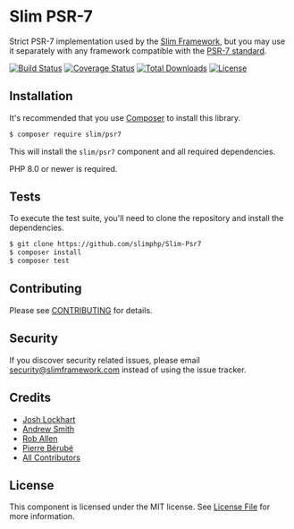 # Slim PSR-7

Strict PSR-7 implementation used by the [Slim Framework](http://www.slimframework.com/), but you may use it
separately with any framework compatible with the [PSR-7 standard](https://www.php-fig.org/psr/psr-7/).

[![Build Status](https://github.com/slimphp/Slim-Psr7/workflows/Tests/badge.svg?branch=master)](https://github.com/slimphp/Slim-Psr7/actions?query=branch:master)
[![Coverage Status](https://coveralls.io/repos/github/slimphp/Slim-Psr7/badge.svg?branch=master)](https://coveralls.io/github/slimphp/Slim-Psr7?branch=master)
[![Total Downloads](https://poser.pugx.org/slim/psr7/downloads)](https://packagist.org/packages/slim/psr7)
[![License](https://poser.pugx.org/slim/psr7/license)](https://packagist.org/packages/slim/psr7)

## Installation

It's recommended that you use [Composer](https://getcomposer.org) to install 
this library.

```bash
$ composer require slim/psr7
```

This will install the `slim/psr7` component and all required dependencies.

PHP 8.0 or newer is required.

## Tests

To execute the test suite, you'll need to clone the repository and install the dependencies.

```bash
$ git clone https://github.com/slimphp/Slim-Psr7
$ composer install
$ composer test
```

## Contributing

Please see [CONTRIBUTING](CONTRIBUTING.md) for details.

## Security

If you discover security related issues, please email security@slimframework.com 
instead of using the issue tracker.

## Credits

- [Josh Lockhart](https://github.com/codeguy)
- [Andrew Smith](https://github.com/silentworks)
- [Rob Allen](https://github.com/akrabat)
- [Pierre Bérubé](https://github.com/l0gicgate)
- [All Contributors](../../contributors)

## License

This component is licensed under the MIT license. See [License File](LICENSE.md) 
for more information.
